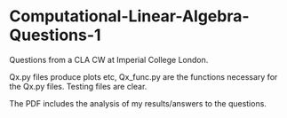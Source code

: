 # Computational-Linear-Algebra-Questions-1

Questions from a CLA CW at Imperial College London.

Qx.py files produce plots etc, Qx_func.py are the functions necessary for the Qx.py files. Testing files are clear.

The PDF includes the analysis of my results/answers to the questions.
